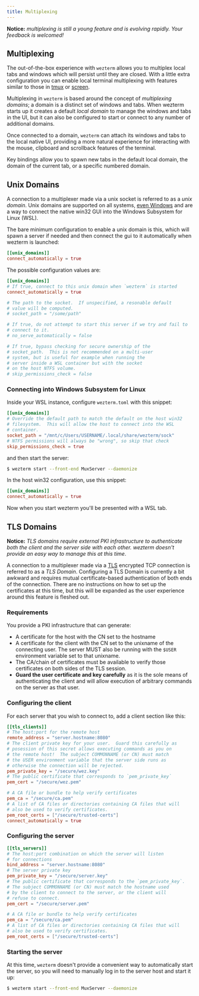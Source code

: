 ```yaml
---
title: Multiplexing
---
```


**Notice:** *multiplexing is still a young feature and is evolving rapidly.
Your feedback is welcomed!*

## Multiplexing

The out-of-the-box experience with `wezterm` allows you to multiplex local tabs
and windows which will persist until they are closed.  With a little extra
configuration you can enable local terminal multiplexing with features similar
to those in [tmux](https://github.com/tmux/tmux/wiki) or [screen](https://en.wikipedia.org/wiki/GNU_Screen).

Multiplexing in `wezterm` is based around the concept of *multiplexing domains*;
a domain is a distinct set of windows and tabs.  When wezterm starts up it
creates a default *local domain* to manage the windows and tabs in the UI, but it
can also be configured to start or connect to any number of additional domains.

Once connected to a domain, `wezterm` can attach its windows and tabs to the
local native UI, providing a more natural experience for interacting with
the mouse, clipboard and scrollback features of the terminal.

Key bindings allow you to spawn new tabs in the default local domain,
the domain of the current tab, or a specific numbered domain.

## Unix Domains

A connection to a multiplexer made via a unix socket is referred to
as a *unix domain*.  Unix domains are supported on all systems,
[even Windows](https://devblogs.microsoft.com/commandline/af_unix-comes-to-windows/)
and are a way to connect the native win32 GUI into the Windows Subsystem for Linux (WSL).

The bare minimum configuration to enable a unix domain is this, which will
spawn a server if needed and then connect the gui to it automatically
when wezterm is launched:

```toml
[[unix_domains]]
connect_automatically = true
```

The possible configuration values are:

```toml
[[unix_domains]]
# If true, connect to this unix domain when `wezterm` is started
connect_automatically = true

# The path to the socket.  If unspecified, a resonable default
# value will be computed.
# socket_path = "/some/path"

# If true, do not attempt to start this server if we try and fail to
# connect to it.
# no_serve_automatically = false

# If true, bypass checking for secure ownership of the
# socket_path.  This is not recommended on a multi-user
# system, but is useful for example when running the
# server inside a WSL container but with the socket
# on the host NTFS volume.
# skip_permissions_check = false
```

### Connecting into Windows Subsystem for Linux

Inside your WSL instance, configure `wezterm.toml` with this snippet:

```toml
[[unix_domains]]
# Override the default path to match the default on the host win32
# filesystem.  This will allow the host to connect into the WSL
# container.
socket_path = "/mnt/c/Users/USERNAME/.local/share/wezterm/sock"
# NTFS permissions will always be "wrong", so skip that check
skip_permissions_check = true
```

and then start the server:

```bash
$ wezterm start --front-end MuxServer --daemonize
```

In the host win32 configuration, use this snippet:

```toml
[[unix_domains]]
connect_automatically = true
```

Now when you start wezterm you'll be presented with a WSL tab.

## TLS Domains

**Notice:** *TLS domains require external PKI infrastructure to authenticate
both the client and the server side with each other. wezterm doesn't
provide an easy way to manage this at this time*.

A connection to a multiplexer made via a [TLS](https://en.wikipedia.org/wiki/Transport_Layer_Security)
encrypted TCP connection is referred to as a *TLS Domain*.  Configuring
a TLS Domain is currently a bit awkward and requires mutual certificate-based
authentication of both ends of the connection.  There are no instructions
on how to set up the certificates at this time, but this will be expanded
as the user experience around this feature is fleshed out.

### Requirements

You provide a PKI infrastructure that can generate:

  * A certificate for the host with the CN set to the hostname
  * A certificate for the client with the CN set to the unixname
    of the connecting user.  The server MUST also be running with
    the `$USER` environment variable set to that unixname.
  * The CA/chain of certificates must be available to verify those
    certificates on both sides of the TLS session.
  * **Guard the user certificate and key carefully** as it is the sole
    means of authenticating the client and will allow execution of arbitrary
    commands on the server as that user.

### Configuring the client

For each server that you wish to connect to, add a client section like this:

```toml
[[tls_clients]]
# The host:port for the remote host
remote_address = "server.hostname:8080"
# The client private key for your user.  Guard this carefully as
# posession of this secret allows executing commands as you on
# the remote host!  The subject COMMONNAME (or CN) must match
# the USER environment variable that the server side runs as
# otherwise the connection will be rejected.
pem_private_key = "/secure/wez.key"
# The public certificate that corresponds to `pem_private_key`
pem_cert = "/secure/wez.pem"

# A CA file or bundle to help verify certificates
pem_ca = "/secure/ca.pem"
# A list of CA files or directories containing CA files that will
# also be used to verify certificates.
pem_root_certs = ["/secure/trusted-certs"]
connect_automatically = true
```

### Configuring the server

```toml
[[tls_servers]]
# The host:port combination on which the server will listen
# for connections
bind_address = "server.hostname:8080"
# The server private key
pem_private_key = "/secure/server.key"
# The public certificate that corresponds to the `pem_private_key`.
# The subject COMMONNAME (or CN) must match the hostname used
# by the client to connect to the server, or the client will
# refuse to connect.
pem_cert = "/secure/server.pem"

# A CA file or bundle to help verify certificates
pem_ca = "/secure/ca.pem"
# A list of CA files or directories containing CA files that will
# also be used to verify certificates.
pem_root_certs = ["/secure/trusted-certs"]
```

### Starting the server

At this time, `wezterm` doesn't provide a convenient way to automatically
start the server, so you will need to manually log in to the server host
and start it up:

```bash
$ wezterm start --front-end MuxServer --daemonize
```
